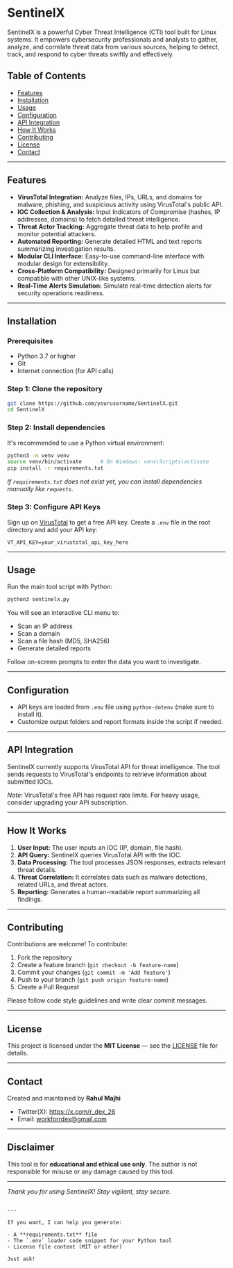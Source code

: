 # SentinelX
SentinelX is a powerful Cyber Threat Intelligence (CTI) tool built for Linux systems. It empowers cybersecurity professionals and analysts to gather, analyze, and correlate threat data from various sources, helping to detect, track, and respond to cyber threats swiftly and effectively.



## Table of Contents

- [Features](#features)  
- [Installation](#installation)  
- [Usage](#usage)  
- [Configuration](#configuration)  
- [API Integration](#api-integration)  
- [How It Works](#how-it-works)  
- [Contributing](#contributing)  
- [License](#license)  
- [Contact](#contact)

---

## Features

- **VirusTotal Integration:** Analyze files, IPs, URLs, and domains for malware, phishing, and suspicious activity using VirusTotal's public API.
- **IOC Collection & Analysis:** Input Indicators of Compromise (hashes, IP addresses, domains) to fetch detailed threat intelligence.
- **Threat Actor Tracking:** Aggregate threat data to help profile and monitor potential attackers.
- **Automated Reporting:** Generate detailed HTML and text reports summarizing investigation results.
- **Modular CLI Interface:** Easy-to-use command-line interface with modular design for extensibility.
- **Cross-Platform Compatibility:** Designed primarily for Linux but compatible with other UNIX-like systems.
- **Real-Time Alerts Simulation:** Simulate real-time detection alerts for security operations readiness.

---

## Installation

### Prerequisites

- Python 3.7 or higher  
- Git  
- Internet connection (for API calls)

### Step 1: Clone the repository

```bash
git clone https://github.com/yourusername/SentinelX.git
cd SentinelX
````

### Step 2: Install dependencies

It's recommended to use a Python virtual environment:

```bash
python3 -m venv venv
source venv/bin/activate      # On Windows: venv\Scripts\activate
pip install -r requirements.txt
```

*If `requirements.txt` does not exist yet, you can install dependencies manually like `requests`.*

### Step 3: Configure API Keys

Sign up on [VirusTotal](https://www.virustotal.com/) to get a free API key.
Create a `.env` file in the root directory and add your API key:

```
VT_API_KEY=your_virustotal_api_key_here
```

---

## Usage

Run the main tool script with Python:

```bash
python3 sentinelx.py
```

You will see an interactive CLI menu to:

* Scan an IP address
* Scan a domain
* Scan a file hash (MD5, SHA256)
* Generate detailed reports

Follow on-screen prompts to enter the data you want to investigate.

---

## Configuration

* API keys are loaded from `.env` file using `python-dotenv` (make sure to install it).
* Customize output folders and report formats inside the script if needed.

---

## API Integration

SentinelX currently supports VirusTotal API for threat intelligence. The tool sends requests to VirusTotal's endpoints to retrieve information about submitted IOCs.

*Note:* VirusTotal's free API has request rate limits. For heavy usage, consider upgrading your API subscription.

---

## How It Works

1. **User Input:** The user inputs an IOC (IP, domain, file hash).
2. **API Query:** SentinelX queries VirusTotal API with the IOC.
3. **Data Processing:** The tool processes JSON responses, extracts relevant threat details.
4. **Threat Correlation:** It correlates data such as malware detections, related URLs, and threat actors.
5. **Reporting:** Generates a human-readable report summarizing all findings.

---

## Contributing

Contributions are welcome! To contribute:

1. Fork the repository
2. Create a feature branch (`git checkout -b feature-name`)
3. Commit your changes (`git commit -m 'Add feature'`)
4. Push to your branch (`git push origin feature-name`)
5. Create a Pull Request

Please follow code style guidelines and write clear commit messages.

---

## License

This project is licensed under the **MIT License** — see the [LICENSE](LICENSE) file for details.

---

## Contact

Created and maintained by **Rahul Majhi**

* Twitter(X): https://x.com/r_dex_26
* Email: workforrdex@gmail.com

---

## Disclaimer

This tool is for **educational and ethical use only**. The author is not responsible for misuse or any damage caused by this tool.

---

*Thank you for using SentinelX! Stay vigilant, stay secure.*

```

---

If you want, I can help you generate:

- A **requirements.txt** file  
- The `.env` loader code snippet for your Python tool  
- License file content (MIT or other)  

Just ask!
```
